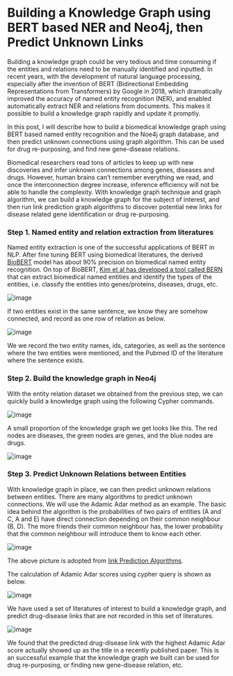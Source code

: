 # Building a Knowledge Graph using BERT based NER and Neo4j, then Predict Unknown Links

Building a knowledge graph could be very tedious and time consuming if the entities and relations need to be manually identified and inputted. In recent years, with the development of natural language processing, especially after the invention of BERT (Bidirectional Embedding Representations from Transformers) by Google in 2018, which dramatically improved the accuracy of named entity recognition (NER), and enabled automatically extract NER and relations from documents. This makes it possible to build a knowledge graph rapidly and update it promptly.

In this post, I will describe how to build a biomedical knowledge graph using BERT based named entity recognition and the Noe4j graph database, and then predict unknown connections using graph algorithm. This can be used for drug re-purposing, and find new gene-disease relations.

Biomedical researchers read tons of articles to keep up with new discoveries and infer unknown connections among genes, diseases and drugs. However, human brains can’t remember everything we read, and once the interconnection degree increase, inference efficiency will not be able to handle the complexity. With knowledge graph technique and graph algorithm, we can build a knowledge graph for the subject of interest, and then run link prediction graph algorithms to discover potential new links for disease related gene identification or drug re-purposing.

### Step 1. Named entity and relation extraction from literatures
Named entity extraction is one of the successful applications of BERT in NLP. After fine tuning BERT using biomedical literatures, the derived [BioBERT](https://academic.oup.com/bioinformatics/article/36/4/1234/5566506) model has about 90% precision on biomedical named entity recognition. On top of BioBERT, [Kim et al has developed a tool called BERN](https://bern.korea.ac.kr/) that can extract biomedical named entities and identify the types of the entities, i.e. classify the entities into genes/proteins, diseases, drugs, etc.

![image](https://user-images.githubusercontent.com/44976640/76154020-e4518800-609a-11ea-8249-b250ac6e31fa.png)

If two entities exist in the same sentence, we know they are somehow connected, and record as one row of relation as below.

![image](https://user-images.githubusercontent.com/44976640/76154222-6abb9900-609e-11ea-82fc-a5ce98209b3e.png)

We we record the two entity names, ids, categories, as well as the sentence where the two entities were mentioned, and the Pubmed ID of the literature where the sentence exists.

### Step 2. Build the knowledge graph in Neo4j
With the entity relation dataset we obtained from the previous step, we can quickly build a knowledge graph using the following Cypher commands.

![image](https://user-images.githubusercontent.com/44976640/76154365-b66f4200-60a0-11ea-97ea-2ac405733307.png)

A small proportion of the knowledge graph we get looks like this. The red nodes are diseases, the green nodes are genes, and the blue nodes are drugs. 

![image](https://user-images.githubusercontent.com/44976640/76154404-6f358100-60a1-11ea-9f2d-00fdc78f28f1.png)

### Step 3. Predict Unknown Relations between Entities
With knowledge graph in place, we can then predict unknown relations between entities. There are many algorithms to predict unknown connections. We will use the Adamic Adar method as an example. The basic idea behind the algorithm is the probabilities of two pairs of entities (A and C, A and E) have direct connection depending on their common neighbour (B, D).  The more friends their common neighbour has, the lower probability that the common neighbour will introduce them to know each other.

![image](https://user-images.githubusercontent.com/44976640/76154501-149d2480-60a3-11ea-84d3-08a68236cc3e.png)

The above picture is adopted from [link Prediction Algorithms](http://be.amazd.com/link-prediction/).

The calculation of Adamic Adar scores using cypher query is shown as below.

![image](https://user-images.githubusercontent.com/44976640/76154543-a7d65a00-60a3-11ea-9e3a-ea0e43f56a47.png)

We have used a set of literatures of interest to build a knowledge graph, and predict drug-disease links that are not recorded in this set of literatures.

![image](https://user-images.githubusercontent.com/44976640/76154578-495dab80-60a4-11ea-9940-3da32d753dbf.png)

We found that the predicted drug-disease link with the highest Adamic Adar score actually showed up as the title in a recently published paper. This is an successful example that the knowledge graph we built can be used for drug re-purposing, or finding new gene-disease relation, etc.
